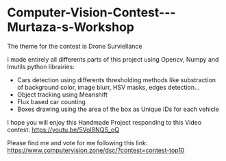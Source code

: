 # Computer-Vision-Contest---Murtaza-s-Workshop
The theme for the contest is Drone Surviellance

I made entirely all differents parts of this project using Opencv, Numpy and Imutils python librairies:
- Cars detection using differents thresholding methods like substraction of background color, image blurr, HSV masks, edges detection...
- Object tracking using Meanshift
- Flux based car counting
- Boxes drawing using the area of the box as Unique IDs for each vehicle

I hope you will enjoy this Handmade Project responding to this Video contest: https://youtu.be/5VoI8NQS_oQ

Please find me and vote for me following this link: https://www.computervision.zone/dsc/?contest=contest-top10
